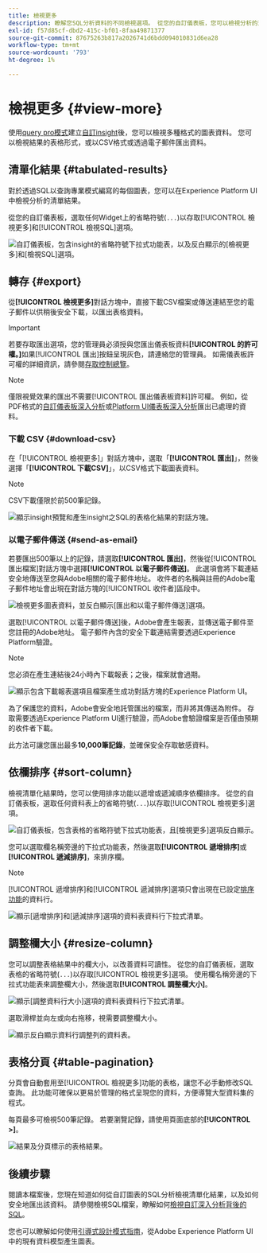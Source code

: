 ```yaml
---
title: 檢視更多
description: 瞭解您SQL分析資料的不同檢視選項。 從您的自訂儀表板，您可以檢視分析的清單結果或下載CSV格式的已處理資料。
exl-id: f57d85cf-dbd2-415c-bf01-8faa49871377
source-git-commit: 87675263b817a2026741d6bdd094010831d6ea28
workflow-type: tm+mt
source-wordcount: '793'
ht-degree: 1%

---
```


# 檢視更多 {#view-more}

使用[query pro模式](./overview.md#query-pro-mode)建立[自訂insight](./overview.md)後，您可以檢視多種格式的圖表資料。 您可以檢視結果的表格形式，或以CSV格式或透過電子郵件匯出資料。

## 清單化結果 {#tabulated-results}

對於透過SQL以查詢專業模式編寫的每個圖表，您可以在Experience Platform UI中檢視分析的清單結果。

從您的自訂儀表板，選取任何Widget上的省略符號(`...`)以存取[!UICONTROL 檢視更多]和[!UICONTROL 檢視SQL]選項。

![自訂儀表板，包含insight的省略符號下拉式功能表，以及反白顯示的[檢視更多]和[檢視SQL]選項。](../images/sql-insights-query-pro-mode/ellipses-dropdown.png)

## 轉存 {#export}

從&#x200B;**[!UICONTROL 檢視更多]**&#x200B;對話方塊中，直接下載CSV檔案或傳送連結至您的電子郵件以供稍後安全下載，以匯出表格資料。

>[!IMPORTANT]
>
>若要存取匯出選項，您的管理員必須授與您匯出儀表板資料&#x200B;**[!UICONTROL 的許可權。]**&#x200B;如果[!UICONTROL 匯出]按鈕呈現灰色，請連絡您的管理員。 如需儀表板許可權的詳細資訊，請參閱[存取控制總覽](../../access-control/home.md)。

>[!NOTE]
>
>僅限視覺效果的匯出不需要[!UICONTROL 匯出儀表板資料]許可權。 例如，從PDF格式的[自訂儀表板深入分析](./export-pdf.md)或[Platform UI儀表板深入分析](../download.md)匯出已處理的資料。

### 下載 CSV {#download-csv}

在「[!UICONTROL 檢視更多]」對話方塊中，選取「**[!UICONTROL 匯出]**」，然後選擇「**[!UICONTROL 下載CSV]**」，以CSV格式下載圖表資料。

>[!NOTE]
>
>CSV下載僅限於前500筆記錄。

![顯示insight預覽和產生insight之SQL的表格化結果的對話方塊。](../images/sql-insights-query-pro-mode/view-more-download-csv.png)

### 以電子郵件傳送 {#send-as-email}

若要匯出500筆以上的記錄，請選取&#x200B;**[!UICONTROL 匯出]**，然後從[!UICONTROL 匯出檔案]對話方塊中選擇&#x200B;**[!UICONTROL 以電子郵件傳送]**。 此選項會將下載連結安全地傳送至您與Adobe相關的電子郵件地址。 收件者的名稱與註冊的Adobe電子郵件地址會出現在對話方塊的[!UICONTROL 收件者]區段中。

![檢視更多圖表資料，並反白顯示[匯出和以電子郵件傳送]選項。](../images/sql-insights-query-pro-mode/send-as-email.png)

選取[!UICONTROL 以電子郵件傳送]後，Adobe會產生報表，並傳送電子郵件至您註冊的Adobe地址。 電子郵件內含的安全下載連結需要透過Experience Platform驗證。

>[!NOTE]
>
>您必須在產生連結後24小時內下載報表；之後，檔案就會過期。

![顯示包含下載報表選項且檔案產生成功對話方塊的Experience Platform UI。](../images/sql-insights-query-pro-mode/download-report.png)

為了保護您的資料，Adobe會安全地託管匯出的檔案，而非將其傳送為附件。 存取需要透過Experience Platform UI進行驗證，而Adobe會驗證檔案是否僅由預期的收件者下載。

此方法可讓您匯出最多&#x200B;**10,000筆記錄**，並確保安全存取敏感資料。

## 依欄排序 {#sort-column}

檢視清單化結果時，您可以使用排序功能以遞增或遞減順序依欄排序。 從您的自訂儀表板，選取任何資料表上的省略符號(`...`)以存取[!UICONTROL 檢視更多]選項。

![自訂儀表板，包含表格的省略符號下拉式功能表，且[檢視更多]選項反白顯示。](../images/sql-insights-query-pro-mode/advanced-ellipses-dropdown.png)

您可以選取欄名稱旁邊的下拉式功能表，然後選取&#x200B;**[!UICONTROL 遞增排序]**&#x200B;或&#x200B;**[!UICONTROL 遞減排序]**，來排序欄。

>[!NOTE]
>
>[!UICONTROL 遞增排序]和[!UICONTROL 遞減排序]選項只會出現在已設定[排序功能](./overview.md#advanced-attributes)的資料行。

![顯示[遞增排序]和[遞減排序]選項的資料表資料行下拉式清單。](../images/sql-insights-query-pro-mode/advanced-sort-dropdown.png)

## 調整欄大小 {#resize-column}

您可以調整表格結果中的欄大小，以改善資料可讀性。 從您的自訂儀表板，選取表格的省略符號(`...`)以存取[!UICONTROL 檢視更多]選項。 使用欄名稱旁邊的下拉式功能表來調整欄大小，然後選取&#x200B;**[!UICONTROL 調整欄大小]**。

![顯示[調整資料行大小]選項的資料表資料行下拉式清單。](../images/sql-insights-query-pro-mode/advanced-resize-dropdown.png)

選取滑桿並向左或向右拖移，視需要調整欄大小。

![顯示反白顯示資料行調整列的資料表。](../images/sql-insights-query-pro-mode/advanced-resize-column.png)

## 表格分頁 {#table-pagination}

分頁會自動套用至[!UICONTROL 檢視更多]功能的表格，讓您不必手動修改SQL查詢。 此功能可確保以更易於管理的格式呈現您的資料，方便導覽大型資料集的程式。

每頁最多可檢視500筆記錄。 若要瀏覽記錄，請使用頁面底部的&#x200B;**[!UICONTROL >]**。

![結果及分頁標示的表格結果。](../images/sql-insights-query-pro-mode/advanced-table-pagination.png)

## 後續步驟

閱讀本檔案後，您現在知道如何從自訂圖表的SQL分析檢視清單化結果，以及如何安全地匯出該資料。 請參閱檢視SQL檔案，瞭解如何[檢視自訂深入分析背後的SQL](./view-sql.md)。

您也可以瞭解如何使用[引導式設計模式指南](../standard-dashboards.md)，從Adobe Experience Platform UI中的現有資料模型產生圖表。
